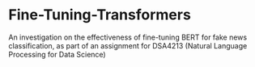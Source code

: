 # Fine-Tuning-Transformers
An investigation on the effectiveness of fine-tuning BERT for fake news classification, as part of an assignment for DSA4213 (Natural Language Processing for Data Science)
